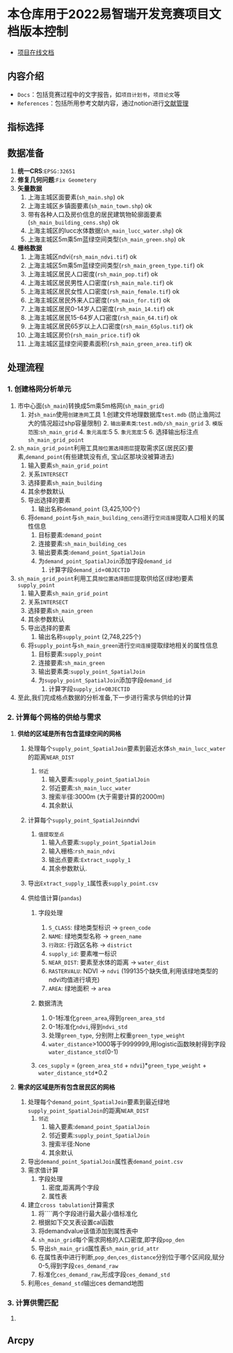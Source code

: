 # 本仓库用于2022易智瑞开发竞赛项目文档版本控制
- [项目在线文档](https://swamp-maraca-1c5.notion.site/ESRI-6c88c4d4c597494980ce11c6b599a9ab)




## 内容介绍
- `Docs`：包括竞赛过程中的文字报告，如`项目计划书`，`项目论文`等
- `References`：包括所用参考文献内容，通过notion进行[文献管理](https://swamp-maraca-1c5.notion.site/5c17b655b6a2430f8702d1dd13302f27?v=a24ed3d7d7be468581a8f53b17c56178)


## 指标选择

## 数据准备
1. **统一CRS**:`EPSG:32651`
2. **修复几何问题**:`Fix Geometery`
3. **矢量数据**
   1. 上海主城区面要素(`sh_main.shp`) ok
   2. 上海主城区乡镇面要素(`sh_main_town.shp`) ok
   3. 带有各种人口及房价信息的居民建筑物轮廓面要素(`sh_main_building_cens.shp`) ok
   4. 上海主城区的lucc水体数据(`sh_main_lucc_water.shp`) ok
   5. 上海主城区5m乘5m蓝绿空间类型(`sh_main_green.shp`) ok
4. **栅格数据**
   1. 上海主城区ndvi(`rsh_main_ndvi.tif`) ok
   2. 上海主城区5m乘5m蓝绿空间类型(`rsh_main_green_type.tif`) ok
   3. 上海主城区居民人口密度(`rsh_main_pop.tif`) ok
   4. 上海主城区居民男性人口密度(`rsh_main_male.tif`) ok
   5. 上海主城区居民女性人口密度(`rsh_main_female.tif`) ok
   6. 上海主城区居民外来人口密度(`rsh_main_for.tif`) ok 
   7. 上海主城区居民0-14岁人口密度(`rsh_main_14.tif`) ok
   8. 上海主城区居民15-64岁人口密度(`rsh_main_64.tif`) ok
   9. 上海主城区居民65岁以上人口密度(`rsh_main_65plus.tif`) ok
   10. 上海主城区房价(`rsh_main_price.tif`) ok
   11. 上海主城区蓝绿空间要素面积(`rsh_main_green_area.tif`) ok

## 处理流程
### 1. 创建格网分析单元 
   1. 市中心面(`sh_main`)转换成5m乘5m格网(`sh_main_grid`)
      1. 对`sh_main`使用`创建渔网`工具
         1.创建文件地理数据库`test.mdb` (防止渔网过大的情况超过shp容量限制)
         2. `输出要素类`:`test.mdb/sh_main_grid`
         3. `模版范围`:`sh_main_grid`
         4. `象元高度`:5
         5. `象元宽度`:5
         6. 选择输出标注点`sh_main_grid_point`
   2. `sh_main_grid_point`利用工具`按位置选择图层`提取需求区(居民区)要素,`demand_point`(有些建筑没有点, 宝山区那块没被算进去)
      1. 输入要素`sh_main_grid_point`
      2. 关系`INTERSECT`
      3. 选择要素`sh_main_building`
      4. 其余参数默认
      5. 导出选择的要素
         1. 输出名称`demand_point` (3,425,100个)
      6. 将`demand_point`与`sh_main_building_cens`进行`空间连接`提取人口相关的属性信息
         1. 目标要素:`demand_point`
         2. 连接要素:`sh_main_building_ces`
         3. 输出要素类:`demand_point_SpatialJoin`
         4. 为`demand_point_SpatialJoin`添加字段`demand_id`
            1. 计算字段`demand_id`=`OBJECTID`
   3. `sh_main_grid_point`利用工具`按位置选择图层`提取供给区(绿地)要素`supply_point`
      1. 输入要素`sh_main_grid_point`
      2. 关系`INTERSECT`
      3. 选择要素`sh_main_green`
      4. 其余参数默认
      5. 导出选择的要素
         1. 输出名称`supply_point` (2,748,225个)
      6. 将`supply_point`与`sh_main_green`进行`空间连接`提取绿地相关的属性信息
         1. 目标要素:`supply_point`
         2. 连接要素:`sh_main_green`
         3. 输出要素类:`supply_point_SpatialJoin`
         4. 为`supply_point_SpatialJoin`添加字段`demand_id`
            1. 计算字段`supply_id`=`OBJECTID`
   4. 至此,我们完成格点数据的分析准备,下一步进行需求与供给的计算
### 2. 计算每个网格的供给与需求
   1. **供给的区域是所有包含蓝绿空间的网格**
      1. 处理每个`supply_point_SpatialJoin`要素到最近水体`sh_main_lucc_water`的距离`NEAR_DIST`
         1. `邻近`
            1. 输入要素:`supply_point_SpatialJoin`
            2. 邻近要素:`sh_main_lucc_water`
            3. 搜索半径:3000m (大于需要计算的2000m)
            4. 其余默认
      2. 计算每个`supply_point_SpatialJoin`ndvi
         1. `值提取至点`
            1. 输入点要素:`supply_point_SpatialJoin`
            2. 输入栅格:`rsh_main_ndvi`
            3. 输出点要素:`Extract_supply_1`
            4. 其余参数默认.
      3. 导出`Extract_supply_1`属性表`supply_point.csv`
   
      4. 供给值计算(`pandas`)
         1. 字段处理
            1. `S_CLASS`: 绿地类型标识 -> `green_code`
            2. `NAME`: 绿地类型名称 -> `green_name`
            3. `行政区`: 行政区名称 -> `district`
            4. `supply_id`: 要素唯一标识
            5. `NEAR_DIST`: 要素至水体的距离 -> `water_dist`
            6. `RASTERVALU`: NDVI -> `ndvi` (199135个缺失值,利用该绿地类型的ndvi均值进行填充)
            7. `AREA`: 绿地面积 -> `area`
         2. 数据清洗

            1. 0-1标准化`green_area`,得到`green_area_std`
            2.  0-1标准化`ndvi`,得到`ndvi_std`
            3.  处理`green_type`, 分别附上权重`green_type_weight`
            4.  `water_distance`>1000等于9999999,用logistic函数映射得到字段`water_distance_std`(0-1)
         3. `ces_supply` = (`green_area_std` + `ndvi`)*`green_type_weight` + `water_distance_std`*0.2
         
   2. **需求的区域是所有包含居民区的网格**
      1. 处理每个`demand_point_SpatialJoin`要素到最近绿地`supply_point_SpatialJoin`的距离`NEAR_DIST`
         1. `邻近`
            1. 输入要素:`demand_point_SpatialJoin`
            2. 邻近要素:`supply_point_SpatialJoin`
            3. 搜索半径:None
            4. 其余默认
      2. 导出`demand_point_SpatialJoin`属性表`demand_point.csv`
      3. 需求值计算
         1. 字段处理
            1. 密度,距离两个字段
            2. 属性表
      4. 建立`cross tabulation`计算需求
         1. 将````两个字段进行最大最小值标准化
         2. 根据如下交叉表设置cal函数
         3. 将demandvalue该值添加到属性表中
         4. `sh_main_grid`每个需求网格的人口密度,即字段`pop_den`
         5. 导出`sh_main_grid`属性表`sh_main_grid_attr`
         6. 在属性表中进行判断,`pop_den`,`ces_distance`分别位于哪个区间段,赋分0-5,得到字段`ces_demand_raw`
         7. 标准化`ces_demand_raw`,形成字段`ces_demand_std`
      5. 利用`ces_demand_std`输出ces demand地图

### 3. 计算供需匹配
   1. 


## Arcpy 
